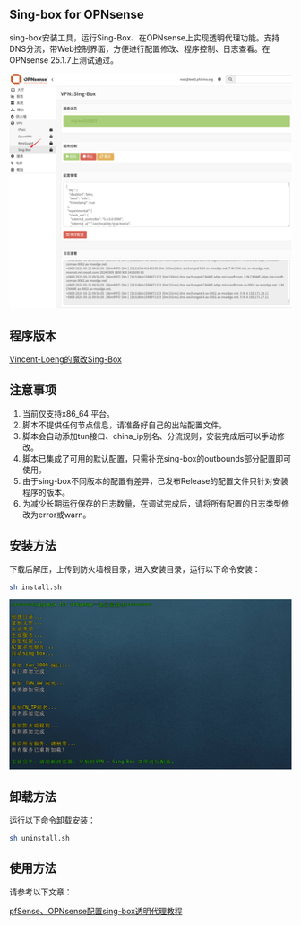 ## Sing-box for OPNsense
sing-box安装工具，运行Sing-Box、在OPNsense上实现透明代理功能。支持DNS分流，带Web控制界面，方便进行配置修改、程序控制、日志查看。在OPNsense 25.1.7上测试通过。

![](images/proxy.png)

## 程序版本
[Vincent-Loeng的魔改Sing-Box](https://github.com/Vincent-Loeng/sing-box) 

## 注意事项
1. 当前仅支持x86_64 平台。
2. 脚本不提供任何节点信息，请准备好自己的出站配置文件。
3. 脚本会自动添加tun接口、china_ip别名、分流规则，安装完成后可以手动修改。
4. 脚本已集成了可用的默认配置，只需补充sing-box的outbounds部分配置即可使用。
5. 由于sing-box不同版本的配置有差异，已发布Release的配置文件只针对安装程序的版本。
6. 为减少长期运行保存的日志数量，在调试完成后，请将所有配置的日志类型修改为error或warn。

## 安装方法
下载后解压，上传到防火墙根目录，进入安装目录，运行以下命令安装：

```bash
sh install.sh
```
![](images/install.png)

## 卸载方法
运行以下命令卸载安装：

```bash
sh uninstall.sh
```
## 使用方法
请参考以下文章：

[pfSense、OPNsense配置sing-box透明代理教程](https://pfchina.org/?p=12933)

